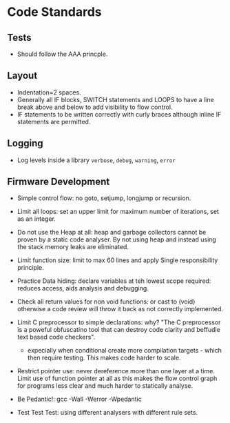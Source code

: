 # Code Standards

## Tests
- Should follow the AAA princple.   

## Layout
- Indentation=2 spaces.
- Generally all IF blocks, SWITCH statements and LOOPS to have a line break above and below to add visibility to flow control.  
- IF statements to be written correctly with curly braces although inline IF statements are permitted.  
  
## Logging
- Log levels inside a library `verbose`, `debug`, `warning`, `error`  

## Firmware Development
- Simple control flow: no goto, setjump, longjump or recursion.  
  
- Limit all loops: set an upper limit for maximum number of iterations, set as an integer.  
  
- Do not use the Heap at all: heap and garbage collectors cannot be proven by a static code analyser. By not using heap and instead using the stack memory leaks are eliminated.  
    
- Limit function size: limit to max 60 lines and apply Single responsibility principle.  
  
- Practice Data hiding: declare variables at teh lowest scope required: reduces access, aids analysis and debugging.  
  
- Check all return values for non void functions: or cast to (void) otherwise a code review will throw it back as not correctly implemented.  
  
- Limit C preprocessor to simple declarations: why? "The C preprocessor is a poweful obfuscatino tool that can destroy code clarity and beffudle text based code checkers".  
	- expecially when conditional create more compilation targets - which then require testing. This makes code harder to scale.  
  
- Restrict pointer use: never dereference more than one layer at a time. Limit use of function pointer at all as this makes the flow control graph for programs less clear and much harder to statically analyse.  
  
- Be Pedantic!: gcc -Wall -Werror -Wpedantic  
  
- Test Test Test: using different analysers with different rule sets.

